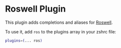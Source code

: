 # Roswell Plugin

This plugin adds completions and aliases for
[Roswell](https://github.com/roswell/roswell/).

To use it, add `ros` to the plugins array in your zshrc file:

```zsh
plugins=(... ros)
```

